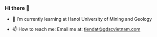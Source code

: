 ### Hi there 👋

- 🔭 I’m currently learning at Hanoi University of Mining and Geology
<!-- - 🌱 I’m currently learning some basic machine learning -->
- 📫 How to reach me: Email me at: tiendat@gdscvietnam.com
<!-- - 👯 I’m looking to collaborate on improving my libraries -->

